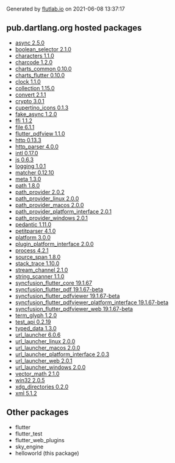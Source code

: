 Generated by [flutlab.io](https://flutlab.io) on 2021-06-08 13:37:17


## pub.dartlang.org hosted packages

 - [async 2.5.0](https://pub.dartlang.org/packages/async/versions/2.5.0)
 - [boolean_selector 2.1.0](https://pub.dartlang.org/packages/boolean_selector/versions/2.1.0)
 - [characters 1.1.0](https://pub.dartlang.org/packages/characters/versions/1.1.0)
 - [charcode 1.2.0](https://pub.dartlang.org/packages/charcode/versions/1.2.0)
 - [charts_common 0.10.0](https://pub.dartlang.org/packages/charts_common/versions/0.10.0)
 - [charts_flutter 0.10.0](https://pub.dartlang.org/packages/charts_flutter/versions/0.10.0)
 - [clock 1.1.0](https://pub.dartlang.org/packages/clock/versions/1.1.0)
 - [collection 1.15.0](https://pub.dartlang.org/packages/collection/versions/1.15.0)
 - [convert 2.1.1](https://pub.dartlang.org/packages/convert/versions/2.1.1)
 - [crypto 3.0.1](https://pub.dartlang.org/packages/crypto/versions/3.0.1)
 - [cupertino_icons 0.1.3](https://pub.dartlang.org/packages/cupertino_icons/versions/0.1.3)
 - [fake_async 1.2.0](https://pub.dartlang.org/packages/fake_async/versions/1.2.0)
 - [ffi 1.1.2](https://pub.dartlang.org/packages/ffi/versions/1.1.2)
 - [file 6.1.1](https://pub.dartlang.org/packages/file/versions/6.1.1)
 - [flutter_pdfview 1.1.0](https://pub.dartlang.org/packages/flutter_pdfview/versions/1.1.0)
 - [http 0.13.3](https://pub.dartlang.org/packages/http/versions/0.13.3)
 - [http_parser 4.0.0](https://pub.dartlang.org/packages/http_parser/versions/4.0.0)
 - [intl 0.17.0](https://pub.dartlang.org/packages/intl/versions/0.17.0)
 - [js 0.6.3](https://pub.dartlang.org/packages/js/versions/0.6.3)
 - [logging 1.0.1](https://pub.dartlang.org/packages/logging/versions/1.0.1)
 - [matcher 0.12.10](https://pub.dartlang.org/packages/matcher/versions/0.12.10)
 - [meta 1.3.0](https://pub.dartlang.org/packages/meta/versions/1.3.0)
 - [path 1.8.0](https://pub.dartlang.org/packages/path/versions/1.8.0)
 - [path_provider 2.0.2](https://pub.dartlang.org/packages/path_provider/versions/2.0.2)
 - [path_provider_linux 2.0.0](https://pub.dartlang.org/packages/path_provider_linux/versions/2.0.0)
 - [path_provider_macos 2.0.0](https://pub.dartlang.org/packages/path_provider_macos/versions/2.0.0)
 - [path_provider_platform_interface 2.0.1](https://pub.dartlang.org/packages/path_provider_platform_interface/versions/2.0.1)
 - [path_provider_windows 2.0.1](https://pub.dartlang.org/packages/path_provider_windows/versions/2.0.1)
 - [pedantic 1.11.0](https://pub.dartlang.org/packages/pedantic/versions/1.11.0)
 - [petitparser 4.1.0](https://pub.dartlang.org/packages/petitparser/versions/4.1.0)
 - [platform 3.0.0](https://pub.dartlang.org/packages/platform/versions/3.0.0)
 - [plugin_platform_interface 2.0.0](https://pub.dartlang.org/packages/plugin_platform_interface/versions/2.0.0)
 - [process 4.2.1](https://pub.dartlang.org/packages/process/versions/4.2.1)
 - [source_span 1.8.0](https://pub.dartlang.org/packages/source_span/versions/1.8.0)
 - [stack_trace 1.10.0](https://pub.dartlang.org/packages/stack_trace/versions/1.10.0)
 - [stream_channel 2.1.0](https://pub.dartlang.org/packages/stream_channel/versions/2.1.0)
 - [string_scanner 1.1.0](https://pub.dartlang.org/packages/string_scanner/versions/1.1.0)
 - [syncfusion_flutter_core 19.1.67](https://pub.dartlang.org/packages/syncfusion_flutter_core/versions/19.1.67)
 - [syncfusion_flutter_pdf 19.1.67-beta](https://pub.dartlang.org/packages/syncfusion_flutter_pdf/versions/19.1.67-beta)
 - [syncfusion_flutter_pdfviewer 19.1.67-beta](https://pub.dartlang.org/packages/syncfusion_flutter_pdfviewer/versions/19.1.67-beta)
 - [syncfusion_flutter_pdfviewer_platform_interface 19.1.67-beta](https://pub.dartlang.org/packages/syncfusion_flutter_pdfviewer_platform_interface/versions/19.1.67-beta)
 - [syncfusion_flutter_pdfviewer_web 19.1.67-beta](https://pub.dartlang.org/packages/syncfusion_flutter_pdfviewer_web/versions/19.1.67-beta)
 - [term_glyph 1.2.0](https://pub.dartlang.org/packages/term_glyph/versions/1.2.0)
 - [test_api 0.2.19](https://pub.dartlang.org/packages/test_api/versions/0.2.19)
 - [typed_data 1.3.0](https://pub.dartlang.org/packages/typed_data/versions/1.3.0)
 - [url_launcher 6.0.6](https://pub.dartlang.org/packages/url_launcher/versions/6.0.6)
 - [url_launcher_linux 2.0.0](https://pub.dartlang.org/packages/url_launcher_linux/versions/2.0.0)
 - [url_launcher_macos 2.0.0](https://pub.dartlang.org/packages/url_launcher_macos/versions/2.0.0)
 - [url_launcher_platform_interface 2.0.3](https://pub.dartlang.org/packages/url_launcher_platform_interface/versions/2.0.3)
 - [url_launcher_web 2.0.1](https://pub.dartlang.org/packages/url_launcher_web/versions/2.0.1)
 - [url_launcher_windows 2.0.0](https://pub.dartlang.org/packages/url_launcher_windows/versions/2.0.0)
 - [vector_math 2.1.0](https://pub.dartlang.org/packages/vector_math/versions/2.1.0)
 - [win32 2.0.5](https://pub.dartlang.org/packages/win32/versions/2.0.5)
 - [xdg_directories 0.2.0](https://pub.dartlang.org/packages/xdg_directories/versions/0.2.0)
 - [xml 5.1.2](https://pub.dartlang.org/packages/xml/versions/5.1.2)

## Other packages

 - flutter
 - flutter_test
 - flutter_web_plugins
 - sky_engine
 - helloworld (this package)

